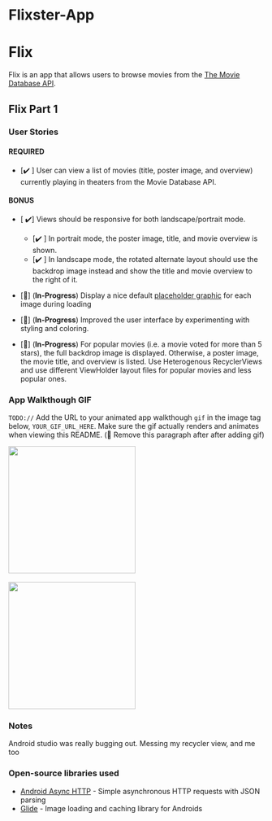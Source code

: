 # Flixster-App
# Flix
Flix is an app that allows users to browse movies from the [The Movie Database API](http://docs.themoviedb.apiary.io/#).


## Flix Part 1

### User Stories

#### REQUIRED 
- [✔️ ] User can view a list of movies (title, poster image, and overview) currently playing in theaters from the Movie Database API.

#### BONUS
- [ ✔️] Views should be responsive for both landscape/portrait mode.
   - [✔️ ] In portrait mode, the poster image, title, and movie overview is shown.
   - [✔️ ] In landscape mode, the rotated alternate layout should use the backdrop image instead and show the title and movie overview to the right of it.

- [🚧] (**In-Progress**) Display a nice default [placeholder graphic](https://guides.codepath.org/android/Displaying-Images-with-the-Glide-Library#advanced-usage) for each image during loading
- [🚧] (**In-Progress**) Improved the user interface by experimenting with styling and coloring.
- [🚧] (**In-Progress**) For popular movies (i.e. a movie voted for more than 5 stars), the full backdrop image is displayed. Otherwise, a poster image, the movie title, and overview is listed. Use Heterogenous RecyclerViews and use different ViewHolder layout files for popular movies and less popular ones.

### App Walkthough GIF
`TODO://` Add the URL to your animated app walkthough `gif` in the image tag below, `YOUR_GIF_URL_HERE`. Make sure the gif actually renders and animates when viewing this README. (🚫 Remove this paragraph after after adding gif)
 
<img src="http://g.recordit.co/Fb9tAJbVMV.gif" width=250><br>
<br>
<img src="http://g.recordit.co/pj569sTmsl.gif" width=250><br>


### Notes
Android studio was really bugging out. Messing my recycler view, and me too 

### Open-source libraries used

- [Android Async HTTP](https://github.com/codepath/CPAsyncHttpClient) - Simple asynchronous HTTP requests with JSON parsing
- [Glide](https://github.com/bumptech/glide) - Image loading and caching library for Androids
